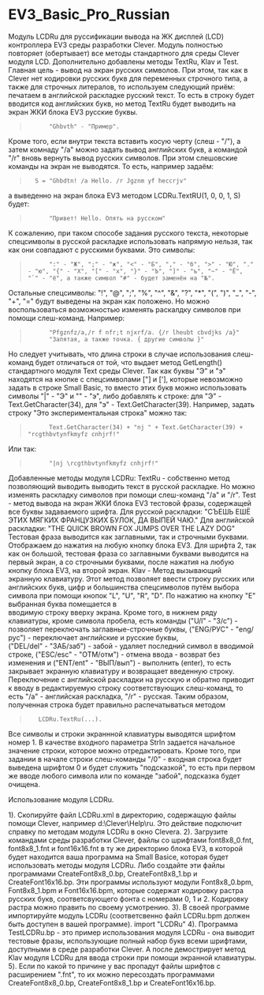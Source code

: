 # EV3_Basic_Pro_Russian
Модуль LCDRu для руссификации вывода на ЖК дисплей (LCD) контроллера EV3 среды разработки Clever.
Модуль полностью повторяет (обертывает) все методы стандартного для среды Clever модуля LCD. Дополнительно добавлены методы TextRu, Klav и Test.
Главная цель - вывод на экран русских символов. При этом, так как в Clever нет кодировки русских букв для переменных строчного типа, а также для строчных литералов, то используем следующий приём: печатаем в английской раскладке русский текст. То есть в строку будет вводится код английских букв, но метод TextRu будет выводить на экран ЖКИ блока EV3 русские буквы.
>			"Ghbvth" - "Пример".
Кроме того, если внутри текста вставить косую черту (слеш - "/"), а затем комнаду "/a" можно задать	вывод английских букв, а командой "/r" вновь вернуть вывод русских символов. При этом слешовские команды на экран не выводятся. То есть, например задаём:
>		S = "Ghbdtn! /a Hello. /r Jgznm yf heccrjv"
а выведенно на экран блока EV3 методом LCDRu.TextRU(1, 0, 0, 1, S) будет:
>			"Привет! Hello. Опять на русском"
К сожалению, при таком способе задания русского текста, некоторые спецсимволы в русской раскладке использовать напрямую нельзя, так как они совпадают с русскими буквами. Это символы:
>			":" - "Ж", ";" - "ж", "<" - "Б", "," - "б", ">" - "Ю", "." - "ю", "{" - "Х", "[" - "х", "}" - "Ъ", "]" - "ъ", "~" - "Ё", "`" - "ё", а также символ "#" - будет заменён на "№".
Остальные спецсимволы:
			"!", "@", ";", "%", "^", "&", "?", "*", "(", ")", "_", "-", "+", "="
будут выведены на экран как положено. Но можно воспользоваться возможностью изменять раскалдку символов при помощи слеш-команд.
Например:
>			"Pfgznfz/a,/r f nfr;t njxrf/a. {/r lheubt cbvdjks /a}"
>			"Запятая, а также точка. { другие символы }"
Но следует учитывать, что длина строки в случае использования слеш-команд будет отличаться от той, что выдает метод GetLength() стандартного модуля Text среды Clever. 
Так как буквы "Э" и "э" находятся на кнопке с спецсимволами ["] и ['], которые невозможно задать в строке Small Basiс, то вместо этих букв можно использовать символы "|" - "Э" и "\" - "э", либо добавлять к строке: для "Э" - Text.GetCharacter(34), для "э" - Text.GetCharacter(39). Например, задать строку "Это экспериментальная строка" можно так:
>			Text.GetCharacter(34) + "nj " + Text.GetCharacter(39) + "rcgthbvtynfkmyfz cnhjrf!"
Или так:
>			"|nj \rcgthbvtynfkmyfz cnhjrf!"

Добавленные методы модуля LCDRu:
TextRu - собственно метод позволяющий выводить выводить текст в русской раскладке. Но можно изменять раскладку символов при помощи слеш-команд "/a" и "/r".
Test   - метод вывода на экран ЖКИ блока EV3 тестовой фразы, содержащей все буквы задаваемого шрифта.
		 Для русской раскладки: "СЪЕШЬ ЕШЁ ЭТИХ МЯГКИХ ФРАНЦУЗКИХ БУЛОК, ДА ВЫПЕЙ ЧАЮ." 
		 Для английской раскладки: "THE QUICK BROWN FOX JUMPS OVER THE LAZY DOG"
		 Тестовая фраза выводится как заглавными, так и строчными буквами. Отображаем до нажатия на любую кнопку блока EV3. Для шрифта 2, так как он большой, тестовая фраза со заглавными буквами выводится на первый экран,
		 а со строчными буквами, после нажатия на любую кнопку блока EV3, на второй экран.
Klav   - Метод вызывающий экранную клавиатуру. Этот метод позволяет ввести строку русских или английских букв, цифр и большинства спецсимволов путём выбора символа при помощи кнопок "L", "U", "R", "D". По нажатию на кнопку "E" выбранная буква помещается в  
         вводимую строку вверху экрана. Кроме того, в нижнем ряду клавиатуры, кроме символа пробела, есть команды ("U/l" - "З/с") - позволяет переключать заглавные-строчные буквы, ("ENG/РУС" - "eng/рус") - переключает английские и русские буквы,  
		 ("DEL/del" - "ЗАБ/заб") - забой - удаляет последний символ в вводимой строке,	("ESC/esc" - "ОТМ/отм") - отмена ввода - возврат без изменения и ("ENT/ent" - "ВЫП/вып") - выполнить (enter), то есть закрывает экранную клавиатуру
         и возвращает введенную строку.
		 Переключение с английской раскладки на русскую и обратно приводит к вводу в редактируемую строку соответствующих слеш-команд, то есть "/a" - английская раскладка, "/r" - русская. Таким образом, полученная строка будет правильно распечатываться методом   
>        LCDRu.TextRu(...).
Все символы и строки экраннной клавиатуры выводятся шрифтом номер 1. В качестве входного параметра StrIn задается начальное значение строки, которое можно отредактировать. Кроме того, при задании в начале строки	слеш-команды "/0" - входная строка будет выведена шрифтом 0 и будет служить "подсказкой", то есть при первом же вводе любого символа или по команде "забой", подсказка будет очищена. 			
                      
Использование модуля LCDRu.

1). Скопируйте файл LCDRu.xml в директорию, содержащую файлы помощи Clever, например d:\Clever\Help\ru\. Это действие подключит справку по методам модуля LCDRu в окно Cleverа. 
2). Загрузите командами среды разработки Clever, файлы со шрифтами font8x8_0.fnt, font8x8_1.fnt и font16x16.fnt в ту же директорию блока EV3, в которой будет находится ваша программа на Small Basice, которая будет использовать методы модуля LCDRu. Либо создайте эти файлы программами CreateFont8x8_0.bp, CreateFont8x8_1.bp и CreateFont16x16.bp. Эти программы используют модули Font8x8_0.bpm, Font8x8_1.bpm и Font16x16.bpm, которые содержат кодировку растра русских букв, соответсвующего фонта с номерами 0, 1 и 2. Кодировку растра можно править по своему усмотрению.
3). В своей программе импортируйте модуль LCDRu (соответсвенно файл LCDRu.bpm должен быть доступен в вашей программе).
    import "LCDRu"
4). Программа TestLCDRu.bp - это пример использования модуля LCDRu - она выводит тестовые фразы, использующие полный набор букв всеми шрифтами, доступными в среде разработки Clever. А после демострирует метод Klav модуля LCDRu для ввода строки при помощи экранной клавиатуры. 
5). Если по какой то причине у вас пропадут файлы шрифтов с расширением ".fnt", то их можно пересоздать программами CreateFont8x8_0.bp, CreateFont8x8_1.bp и CreateFont16x16.bp.
